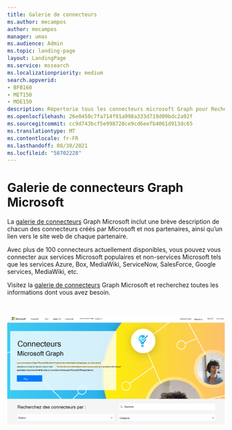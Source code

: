 ```yaml
---
title: Galerie de connecteurs
ms.author: mecampos
author: mecampos
manager: umas
ms.audience: Admin
ms.topic: landing-page
layout: LandingPage
ms.service: mssearch
ms.localizationpriority: medium
search.appverid:
- BFB160
- MET150
- MOE150
description: Répertorie tous les connecteurs microsoft Graph pour Recherche Microsoft
ms.openlocfilehash: 26e0450c7fa714f91a998a333d719d09bdc2a92f
ms.sourcegitcommit: cc9d743bcf5e998720ce9cd6eefb4061d913dc65
ms.translationtype: MT
ms.contentlocale: fr-FR
ms.lasthandoff: 08/30/2021
ms.locfileid: "58702228"
---
```

# <a name="microsoft-graph-connectors-gallery"></a>Galerie de connecteurs Graph Microsoft

La [galerie de connecteurs](http://www.microsoft.com/microsoft-search/connectors) Graph Microsoft inclut une brève description de chacun des connecteurs créés par Microsoft et nos partenaires, ainsi qu’un lien vers le site web de chaque partenaire.

Avec plus de 100 connecteurs actuellement disponibles, vous pouvez vous connecter aux services Microsoft populaires et non-services Microsoft tels que les services Azure, Box, MediaWiki, ServiceNow, SalesForce, Google services, MediaWiki, etc.

Visitez la [galerie de connecteurs](http://www.microsoft.com/microsoft-search/connectors) Graph Microsoft et recherchez toutes les informations dont vous avez besoin.

<br>

![Image montrant la galerie de nouveaux connecteurs.](media/connectors-gallery.png)
